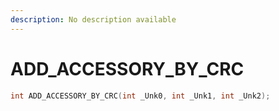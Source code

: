```yaml
---
description: No description available 
---
```


# ADD_ACCESSORY_BY_CRC

```cpp
int ADD_ACCESSORY_BY_CRC(int _Unk0, int _Unk1, int _Unk2);
```